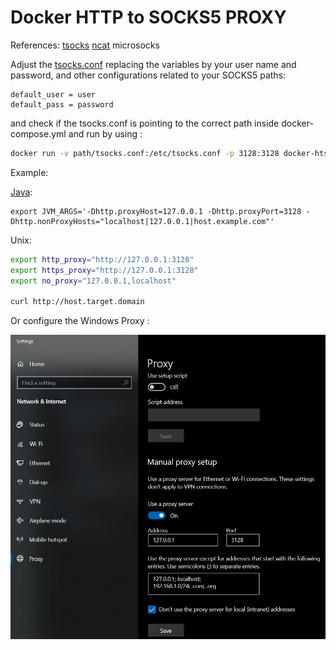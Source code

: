 # Docker HTTP to SOCKS5 PROXY

References: 
[tsocks](http://manpages.ubuntu.com/manpages/bionic/man8/tsocks.8.html)
[ncat](http://manpages.ubuntu.com/manpages/bionic/en/man1/ncat.1.html)
microsocks

Adjust the [tsocks.conf](http://manpages.ubuntu.com/manpages/bionic/man5/tsocks.conf.5.html) replacing the variables by your user name and password, 
and other configurations related to your SOCKS5 paths: 

```
default_user = user
default_pass = password
```

and check if the tsocks.conf is pointing to the correct path inside docker-compose.yml and run by using : 

```bash
docker run -v path/tsocks.conf:/etc/tsocks.conf -p 3128:3128 docker-htsp:latest 
```

Example: 

[Java](https://docs.oracle.com/javase/7/docs/technotes/guides/net/proxies.html): 
```
export JVM_ARGS='-Dhttp.proxyHost=127.0.0.1 -Dhttp.proxyPort=3128 -Dhttp.nonProxyHosts="localhost|127.0.0.1|host.example.com"'
```

Unix:
```bash
export http_proxy="http://127.0.0.1:3128"
export https_proxy="http://127.0.0.1:3128"
export no_proxy="127.0.0.1,localhost" 

curl http://host.target.domain
```

Or configure the Windows Proxy :

![Windows proxy](./proxy.jpg)
